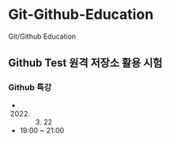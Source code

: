 # Git-Github-Education
Git/Github Education

##  Github Test 원격 저장소 활용 시험

### Github 특강
  * 2022. 03. 22
  * 19:00 ~ 21:00
